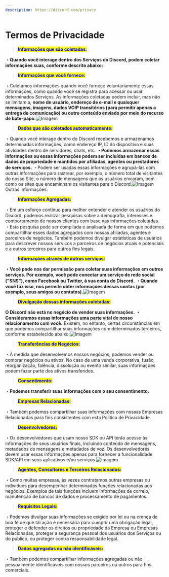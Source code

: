 ```yaml
---
description: https://discord.com/privacy
---
```


# Termos de Privacidade



> <mark style="color:blue;">**Informações que são coletadas:**</mark>

・**Quando você interage dentro dos Serviços do Discord, podem coletar informações suas, conforme descrito abaixo:**

> <mark style="color:blue;">**Informações que você fornece:**</mark>

・Coletamos informações quando você fornece voluntariamente essas informações, como quando você se registra para acessar ou usar determinados Serviços. As informações coletadas podem incluir, mas não se limitam a, **nome de usuário, endereço de e-mail e quaisquer mensagens, imagens, dados VOIP transitórios (para permitir apenas a entrega de comunicação) ou outro conteúdo enviado por meio do recurso de bate-papo.**![Imagem](https://media.discordapp.net/attachments/984337263339122698/985539329977901086/123.png?width=400\&height=1)

> <mark style="color:blue;">**Dados que são coletados automaticamente:**</mark>

・Quando você interage dentro do Discord recebemos e armazenamos determinadas informações, como endereço IP, ID do dispositivo e suas atividades dentro de servidores, chats, etc. **・Podemos armazenar essas informações ou essas informações podem ser incluídas em bancos de dados de propriedade e mantidos por afiliadas, agentes ou prestadores de serviços.** ・Podem ser usadas essas informações e agrupá-las com outras informações para rastrear, por exemplo, o número total de visitantes do nosso Site, o número de mensagens que os usuários enviaram, bem como os sites que encaminham os visitantes para o Discord.![Imagem](https://media.discordapp.net/attachments/984337263339122698/985539329977901086/123.png?width=400\&height=1)Outras informações.

> <mark style="color:blue;">**Informações Agregadas:**</mark>

・Em um esforço contínuo para melhor entender e atender os usuários do Discord, podemos realizar pesquisas sobre a demografia, interesses e comportamento de nossos clientes com base nas informações coletadas. ・Esta pesquisa pode ser compilada e analisada de forma em que podemos compartilhar esses dados agregados com nossas afiliadas, agentes e parceiros de negócios. Também podemos divulgar estatísticas de usuários para descrever nossos serviços a parceiros de negócios atuais e potenciais e a outros terceiros para outros fins legais.

> <mark style="color:blue;">**Informações através de outros serviços:**</mark>

**・Você pode nos dar permissão para coletar suas informações em outros serviços. Por exemplo, você pode conectar um serviço de rede social ("SNS"), como Facebook ou Twitter, à sua conta do Discord.** **・Quando você faz isso, nos permite obter informações dessas contas (por exemplo, seus amigos ou contatos).**![Imagem](https://media.discordapp.net/attachments/984337263339122698/985539329977901086/123.png?width=400\&height=1)

> <mark style="color:blue;">**Divulgação dessas informações coletadas:**</mark>

**O Discord não está no negócio de vender suas informações.** **・Consideramos essas informações uma parte vital de nosso relacionamento com você.** Existem, no entanto, certas circunstâncias em que podemos compartilhar suas informações com determinados terceiros, conforme estabelecido abaixo:![Imagem](https://media.discordapp.net/attachments/984337263339122698/985539329977901086/123.png?width=400\&height=1)

> <mark style="color:blue;">**Transferências de Negócios:**</mark>

・À medida que desenvolvemos nossos negócios, podemos vender ou comprar negócios ou ativos. No caso de uma venda corporativa, fusão, reorganização, falência, dissolução ou evento similar, suas informações podem fazer parte dos ativos transferidos.

> <mark style="color:blue;">**Consentimento:**</mark>

・**Podemos transferir suas informações com o seu consentimento.**

> <mark style="color:blue;">**Empresas Relacionadas:**</mark>

・Também podemos compartilhar suas informações com nossas Empresas Relacionadas para fins consistentes com esta Política de Privacidade.

> <mark style="color:blue;">**Desenvolvedores:**</mark>

・Os desenvolvedores que usam nosso SDK ou API terão acesso às informações de seus usuários finais, incluindo conteúdo de mensagens, metadados de mensagens e metadados de voz. Os desenvolvedores devem usar essas informações apenas para fornecer a funcionalidade SDK/API em seus aplicativos e/ou serviços.![Imagem](https://media.discordapp.net/attachments/984337263339122698/985539329977901086/123.png?width=400\&height=1)

> <mark style="color:blue;">**Agentes, Consultores e Terceiros Relacionados:**</mark>

・Como muitas empresas, às vezes contratamos outras empresas ou indivíduos para desempenhar determinadas funções relacionadas aos negócios. Exemplos de tais funções incluem informações de correio, manutenção de bancos de dados e processamento de pagamentos.

> <mark style="color:blue;">**Requisitos Legais:**</mark>

・Podemos divulgar suas informações se exigido por lei ou na crença de boa fé de que tal ação é necessária para cumprir uma obrigação legal, proteger e defender os direitos ou propriedade da Empresa ou Empresas Relacionadas, proteger a segurança pessoal dos usuários dos Serviços ou do público, ou proteger contra responsabilidade legal.

> <mark style="color:blue;">**Dados agregados ou não identificáveis:**</mark>

・Também podemos compartilhar informações agregadas ou não pessoalmente identificáveis ​​com nossos parceiros ou outros para fins comerciais.
